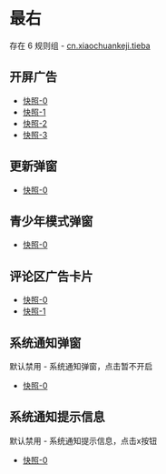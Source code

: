 # 最右

存在 6 规则组 - [cn.xiaochuankeji.tieba](/src/apps/cn.xiaochuankeji.tieba.ts)

## 开屏广告

- [快照-0](https://gkd-kit.gitee.io/import/12660905)
- [快照-1](https://gkd-kit.gitee.io/import/12660955)
- [快照-2](https://gkd-kit.gitee.io/import/12660984)
- [快照-3](https://gkd-kit.gitee.io/import/12699405)

## 更新弹窗

- [快照-0](https://gkd-kit.gitee.io/import/12660882)

## 青少年模式弹窗

- [快照-0](https://gkd-kit.gitee.io/import/12660929)

## 评论区广告卡片

- [快照-0](https://gkd-kit.gitee.io/import/12661011)
- [快照-1](https://gkd-kit.gitee.io/import/12661028)

## 系统通知弹窗

默认禁用 - 系统通知弹窗，点击暂不开启

- [快照-0](https://gkd-kit.gitee.io/import/12660823)

## 系统通知提示信息

默认禁用 - 系统通知提示信息，点击x按钮

- [快照-0](https://gkd-kit.gitee.io/import/12660851)
